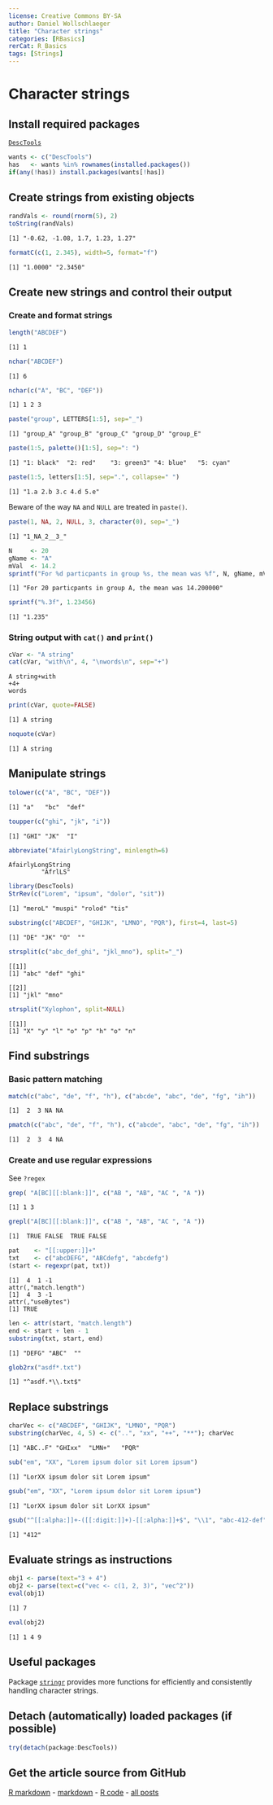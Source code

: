 ```yaml
---
license: Creative Commons BY-SA
author: Daniel Wollschlaeger
title: "Character strings"
categories: [RBasics]
rerCat: R_Basics
tags: [Strings]
---
```


Character strings
=========================

Install required packages
-------------------------

[`DescTools`](http://cran.r-project.org/package=DescTools)


```r
wants <- c("DescTools")
has   <- wants %in% rownames(installed.packages())
if(any(!has)) install.packages(wants[!has])
```

Create strings from existing objects
-------------------------
    

```r
randVals <- round(rnorm(5), 2)
toString(randVals)
```

```
[1] "-0.62, -1.08, 1.7, 1.23, 1.27"
```


```r
formatC(c(1, 2.345), width=5, format="f")
```

```
[1] "1.0000" "2.3450"
```

Create new strings and control their output
-------------------------

### Create and format strings


```r
length("ABCDEF")
```

```
[1] 1
```

```r
nchar("ABCDEF")
```

```
[1] 6
```

```r
nchar(c("A", "BC", "DEF"))
```

```
[1] 1 2 3
```


```r
paste("group", LETTERS[1:5], sep="_")
```

```
[1] "group_A" "group_B" "group_C" "group_D" "group_E"
```

```r
paste(1:5, palette()[1:5], sep=": ")
```

```
[1] "1: black"  "2: red"    "3: green3" "4: blue"   "5: cyan"  
```

```r
paste(1:5, letters[1:5], sep=".", collapse=" ")
```

```
[1] "1.a 2.b 3.c 4.d 5.e"
```

Beware of the way `NA` and `NULL` are treated in `paste()`.


```r
paste(1, NA, 2, NULL, 3, character(0), sep="_")
```

```
[1] "1_NA_2__3_"
```


```r
N     <- 20
gName <- "A"
mVal  <- 14.2
sprintf("For %d particpants in group %s, the mean was %f", N, gName, mVal)
```

```
[1] "For 20 particpants in group A, the mean was 14.200000"
```

```r
sprintf("%.3f", 1.23456)
```

```
[1] "1.235"
```

### String output with `cat()` and `print()`


```r
cVar <- "A string"
cat(cVar, "with\n", 4, "\nwords\n", sep="+")
```

```
A string+with
+4+
words
```


```r
print(cVar, quote=FALSE)
```

```
[1] A string
```

```r
noquote(cVar)
```

```
[1] A string
```

Manipulate strings
-------------------------


```r
tolower(c("A", "BC", "DEF"))
```

```
[1] "a"   "bc"  "def"
```

```r
toupper(c("ghi", "jk", "i"))
```

```
[1] "GHI" "JK"  "I"  
```

```r
abbreviate("AfairlyLongString", minlength=6)
```

```
AfairlyLongString 
         "AfrlLS" 
```


```r
library(DescTools)
StrRev(c("Lorem", "ipsum", "dolor", "sit"))
```

```
[1] "meroL" "muspi" "rolod" "tis"  
```


```r
substring(c("ABCDEF", "GHIJK", "LMNO", "PQR"), first=4, last=5)
```

```
[1] "DE" "JK" "O"  ""  
```


```r
strsplit(c("abc_def_ghi", "jkl_mno"), split="_")
```

```
[[1]]
[1] "abc" "def" "ghi"

[[2]]
[1] "jkl" "mno"
```

```r
strsplit("Xylophon", split=NULL)
```

```
[[1]]
[1] "X" "y" "l" "o" "p" "h" "o" "n"
```

Find substrings
-------------------------

### Basic pattern matching


```r
match(c("abc", "de", "f", "h"), c("abcde", "abc", "de", "fg", "ih"))
```

```
[1]  2  3 NA NA
```

```r
pmatch(c("abc", "de", "f", "h"), c("abcde", "abc", "de", "fg", "ih"))
```

```
[1]  2  3  4 NA
```

### Create and use regular expressions

See `?regex`


```r
grep( "A[BC][[:blank:]]", c("AB ", "AB", "AC ", "A "))
```

```
[1] 1 3
```

```r
grepl("A[BC][[:blank:]]", c("AB ", "AB", "AC ", "A "))
```

```
[1]  TRUE FALSE  TRUE FALSE
```


```r
pat    <- "[[:upper:]]+"
txt    <- c("abcDEFG", "ABCdefg", "abcdefg")
(start <- regexpr(pat, txt))
```

```
[1]  4  1 -1
attr(,"match.length")
[1]  4  3 -1
attr(,"useBytes")
[1] TRUE
```


```r
len <- attr(start, "match.length")
end <- start + len - 1
substring(txt, start, end)
```

```
[1] "DEFG" "ABC"  ""    
```


```r
glob2rx("asdf*.txt")
```

```
[1] "^asdf.*\\.txt$"
```

Replace substrings
-------------------------


```r
charVec <- c("ABCDEF", "GHIJK", "LMNO", "PQR")
substring(charVec, 4, 5) <- c("..", "xx", "++", "**"); charVec
```

```
[1] "ABC..F" "GHIxx"  "LMN+"   "PQR"   
```


```r
sub("em", "XX", "Lorem ipsum dolor sit Lorem ipsum")
```

```
[1] "LorXX ipsum dolor sit Lorem ipsum"
```

```r
gsub("em", "XX", "Lorem ipsum dolor sit Lorem ipsum")
```

```
[1] "LorXX ipsum dolor sit LorXX ipsum"
```

```r
gsub("^[[:alpha:]]+-([[:digit:]]+)-[[:alpha:]]+$", "\\1", "abc-412-def")
```

```
[1] "412"
```

Evaluate strings as instructions
-------------------------


```r
obj1 <- parse(text="3 + 4")
obj2 <- parse(text=c("vec <- c(1, 2, 3)", "vec^2"))
eval(obj1)
```

```
[1] 7
```

```r
eval(obj2)
```

```
[1] 1 4 9
```

Useful packages
-------------------------

Package [`stringr`](http://cran.r-project.org/package=stringr) provides more functions for efficiently and consistently handling character strings.

Detach (automatically) loaded packages (if possible)
-------------------------


```r
try(detach(package:DescTools))
```

Get the article source from GitHub
----------------------------------------------

[R markdown](https://github.com/dwoll/RExRepos/raw/master/Rmd/strings.Rmd) - [markdown](https://github.com/dwoll/RExRepos/raw/master/md/strings.md) - [R code](https://github.com/dwoll/RExRepos/raw/master/R/strings.R) - [all posts](https://github.com/dwoll/RExRepos/)
